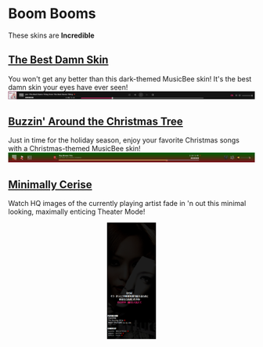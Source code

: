 # Boom Booms
These skins are **Incredible**

## [The Best Damn Skin](https://github.com/jerelhenderson/boombooms/tree/master/The%20Best%20Damn%20Skin)
You won't get any better than this dark-themed MusicBee skin! It's the best damn skin your eyes have ever seen!
<img alt="MusicBee Best Damn Player Bar" src="https://raw.githubusercontent.com/jerelhenderson/boombooms/master/The%20Best%20Damn%20Skin/TBDS_player.png" />

## [Buzzin' Around the Christmas Tree](https://github.com/jerelhenderson/boombooms/tree/master/Buzzin'%20Around%20the%20Christmas%20Tree)
Just in time for the holiday season, enjoy your favorite Christmas songs with a Christmas-themed MusicBee skin!
<img alt="MusicBee Holiday Player Bar" src="https://raw.githubusercontent.com/jerelhenderson/boombooms/master/Buzzin'%20Around%20the%20Christmas%20Tree/BACT_player.png" />

## [Minimally Cerise](https://github.com/jerelhenderson/boombooms/tree/master/Minimally%20Cerise)
Watch HQ images of the currently playing artist fade in 'n out this minimal looking, maximally enticing Theater Mode!
<p align="center">
<img alt="MusicBee Minimally Cerise Tracks Panel" width="20%" src="https://raw.githubusercontent.com/jerelhenderson/boombooms/master/Minimally%20Cerise/MC_player.png" />
</p>
